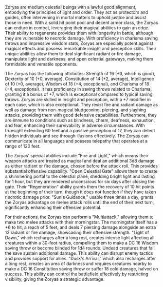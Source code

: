 Zoryas are medium celestial beings with a lawful good alignment, embodying the principles of light and order. They act as protectors and guides, often intervening in mortal matters to uphold justice and assist those in need. With a solid hit point pool and decent armor class, the Zoryas can endure in combat, leveraging their magical abilities to gain an edge. Their ability to regenerate provides them with longevity in battle, although they are vulnerable to necrotic damage. With proficiency in charisma saving throws and impressive wisdom stats, Zoryas are especially potent against magical effects and possess remarkable insight and perception skills. Their unique abilities allow them to deal significant radiant or fire damage, manipulate light and darkness, and open celestial gateways, making them formidable and versatile opponents.

The Zoryas has the following attributes: Strength of 16 (+3, which is good), Dexterity of 10 (+0, average), Constitution of 14 (+2, average), Intelligence of 10 (+0, average), Wisdom of 18 (+4, exceptional), and Charisma of 18 (+4, exceptional). It has proficiency in saving throws related to Charisma, granting it a bonus of +7, which is exceptional compared to typical saving throws. Zoryas are skilled in insight and perception, with a +7 modifier in each case, which is also exceptional. They resist fire and radiant damage as well as damage from non-magical bludgeoning, piercing, and slashing attacks, providing them with good defensive capabilities. Furthermore, they are immune to conditions such as blindness, charm, deafness, exhaustion, and fear, enhancing their survivability in adverse circumstances. With truesight extending 60 feet and a passive perception of 17, they can detect hidden individuals and see through illusions effectively. The Zoryas can communicate in all languages and possess telepathy that operates at a range of 120 feet.

The Zoryas' special abilities include "Fire and Light," which means their weapon attacks are treated as magical and deal an additional 3d8 damage as either radiant or fire damage, chosen before the attack roll. This provides substantial offensive capability. "Open Celestial Gate" allows them to create a shimmering portal to the celestial plane, shedding bright light and lasting for 1 hour, but they are rendered unconscious for six days after closing the gate. Their "Regeneration" ability grants them the recovery of 10 hit points at the beginning of their turn, though it does not function if they have taken necrotic damage prior. "Sun's Guidance," usable three times a day, grants the Zoryas advantage on melee attack rolls until the end of their next turn, significantly enhancing their offensive potential.

For their actions, the Zoryas can perform a "Multiattack," allowing them to make two melee attacks with their morningstar. The morningstar itself has a +6 to hit, a reach of 5 feet, and deals 7 piercing damage alongside an extra 13 radiant or fire damage, showcasing their offensive strength. "Light of Dawn," which recharges after a long rest, creates intense light affecting all creatures within a 30-foot radius, compelling them to make a DC 16 Wisdom saving throw or become blinded for 1d4 rounds. Undead creatures that fail the save sustain additional damage. This ability can disrupt enemy tactics and provides support for allies. "Dusk's Arrival," which also recharges after a long rest, creates an area of darkness and requires creatures nearby to make a DC 16 Constitution saving throw or suffer 18 cold damage, halved on success. This ability can control the battlefield effectively by restricting visibility, giving the Zoryas a strategic advantage.